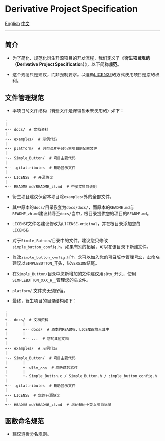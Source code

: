 # Derivative Project Specification

[English](./Derivative-Project-Specification.md)
[中文](./Derivative-Project-Specification_zh.md)

---

## 简介

- 为了简化、规范化衍生开源项目的开发流程，我们定义了《**衍生项目规范（Derivative Project Specification）**》，以下简称**规范**。

- 这个规范只是建议，而非强制要求。以遵循[LICENSE](../LICENSE)的方式使用项目是您的权利。

## 文件管理规范

- 本项目的文件结构（有些文件是保留各未来使用的）如下：

```
.
|
+-- docs/  # 文档资料
|
+-- examples/  # 示例代码
|
+-- platform/  # 典型芯片平台衍生项目的配置文件
|
+-- Simple_Button/  # 项目主要代码
|
+-- .gitattributes  # 辅助显示文件
|
+-- LICENSE  # 开源协议
|
+-- README.md/README_zh.md  # 中英文项目说明
```

- 衍生项目建议保留本项目除`examples/`外的全部文件。

- 其中原本的`docs/`目录嵌套为`docs/docs/`，而原本的`README.md`与`README_zh.md`建议转移至`docs/`当中，根目录提供您的项目的`README.md`。

- `LICENSE`文件名建议修改为`LICENSE-original`，并在根目录添加您的`LICENSE`。

- 对于`Simple_Button/`目录中的文件，建议您只修改`simple_button_config.h`。如果有别的拓展，可以在该目录下新建文件。

- 修改`simple_button_config.h`时，您可以加入您的项目版本管理号宏，宏命名建议以`SIMPLEBUTTON_`开头，以`VERSION`结尾。

- 在`Simple_Button/`目录中您新增加的文件建议用`sBtn_`开头，使用`SIMPLEBUTTON_XXX_H__`管理您的头文件。

- `platform/` 文件夹无须保留。

- 最终，衍生项目的目录结构如下：

```
.
|
+-- docs/  # 文档资料
|       |
+       +-- docs/  # 原本的README，LICENSE放入其中
|       |
+       +-- ...  # 您的其他文档
|
+-- examples/  # 示例代码
|
+-- Simple_Button/  # 项目主要代码
|       |
+       +- sBtn_xxx  # 您新建的文件
|       |
+       +- Simple_Button.c / Simple_Button.h / simple_button_config.h
|
+-- .gitattributes  # 辅助显示文件
|
+-- LICENSE  # 您的开源协议
|
+-- README.md/README_zh.md  # 您的新的中英文项目说明
```

## 函数命名规范

- 建议遵循[命名规则](./API_zh.md#命名规则)。
